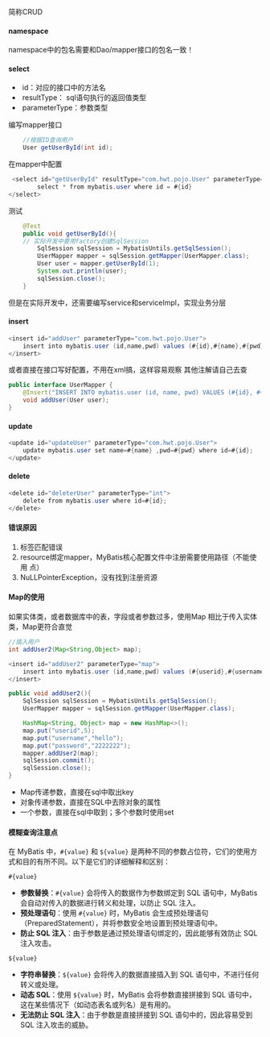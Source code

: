 简称CRUD

#### namespace
namespace中的包名需要和Dao/mapper接口的包名一致！

#### select
- ​ id：对应的接口中的方法名
- ​ resultType： sql语句执行的返回值类型
- ​ parameterType：参数类型

编写mapper接口
```java
    //根据ID查询用户
    User getUserById(int id);
```

在mapper中配置
```java
 <select id="getUserById" resultType="com.hwt.pojo.User" parameterType="int">
        select * from mybatis.user where id = #{id}
</select>
```

测试
```java
    @Test
    public void getUserById(){
    // 实际开发中要用factory创建SqlSession
        SqlSession sqlSession = MybatisUntils.getSqlSession();
        UserMapper mapper = sqlSession.getMapper(UserMapper.class);
        User user = mapper.getUserById(1);
        System.out.println(user);
        sqlSession.close();
    }
```

但是在实际开发中，还需要编写service和serviceImpl，实现业务分层
#### insert
```java
<insert id="addUser" parameterType="com.hwt.pojo.User">
    insert into mybatis.user (id,name,pwd) values (#{id},#{name},#{pwd});
</insert>
```

或者直接在接口写好配置，不用在xml搞，这样容易观察
其他注解请自己去查
```java
public interface UserMapper {
    @Insert("INSERT INTO mybatis.user (id, name, pwd) VALUES (#{id}, #{name}, #{pwd})")
    void addUser(User user);
}
```

#### update
```java
<update id="updateUser" parameterType="com.hwt.pojo.User">
    update mybatis.user set name=#{name} ,pwd=#{pwd} where id=#{id};
</update>
```

#### delete
```java
<delete id="deleterUser" parameterType="int">
    delete from mybatis.user where id=#{id};
</delete>
```

#### 错误原因
1. 标签匹配错误
2. resource绑定mapper，MyBatis核心配置文件中注册需要使用路径（不能使用 点）
3. NuLLPointerException，没有找到注册资源

#### Map的使用
如果实体类，或者数据库中的表，字段或者参数过多，使用Map
相比于传入实体类，Map更符合直觉

```java
//插入用户
int addUser2(Map<String,Object> map);
```

```java
<insert id="addUser2" parameterType="map">
    insert into mybatis.user (id,name,pwd) values (#{userid},#{username},#{password});
</insert>
```

```java
public void addUser2(){
    SqlSession sqlSession = MybatisUntils.getSqlSession();
    UserMapper mapper = sqlSession.getMapper(UserMapper.class);

    HashMap<String, Object> map = new HashMap<>();
    map.put("userid",5);
    map.put("username","hello");
    map.put("password","2222222");
    mapper.addUser2(map);
    sqlSession.commit();
    sqlSession.close();
}
```

- Map传递参数，直接在sql中取出key
- 对象传递参数，直接在SQL中去除对象的属性
- 一个参数，直接在sql中取到；多个参数时使用set

#### 模糊查询注意点
在 MyBatis 中，`#{value}` 和 `${value}` 是两种不同的参数占位符，它们的使用方式和目的有所不同。以下是它们的详细解释和区别：

`#{value}`
- **参数替换**：`#{value}` 会将传入的数据作为参数绑定到 SQL 语句中，MyBatis 会自动对传入的数据进行转义和处理，以防止 SQL 注入。
- **预处理语句**：使用 `#{value}` 时，MyBatis 会生成预处理语句（PreparedStatement），并将参数安全地设置到预处理语句中。
- **防止 SQL 注入**：由于参数是通过预处理语句绑定的，因此能够有效防止 SQL 注入攻击。

 `${value}`
- **字符串替换**：`${value}` 会将传入的数据直接插入到 SQL 语句中，不进行任何转义或处理。
- **动态 SQL**：使用 `${value}` 时，MyBatis 会将参数直接拼接到 SQL 语句中，这在某些情况下（如动态表名或列名）是有用的。
- **无法防止 SQL 注入**：由于参数是直接拼接到 SQL 语句中的，因此容易受到 SQL 注入攻击的威胁。
